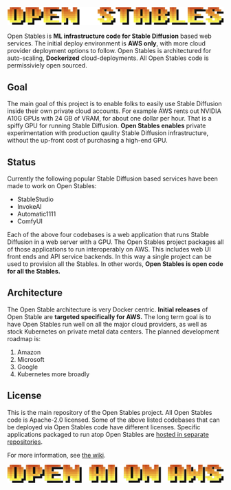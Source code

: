 ![](docs/images/open_stables_wordmark.png)

Open Stables is **ML infrastructure code for Stable Diffusion** based
web services. The initial deploy environment is **AWS only**, with more cloud
provider deployment options to follow. Open Stables is architectured
for auto-scaling, **Dockerized** cloud-deployments. All Open Stables
code is permissiviely open sourced.

## Goal

The main goal of this project is to enable folks to easily use Stable
Diffusion inside their own private cloud accounts. For example AWS
rents out NVIDIA A10G GPUs with 24 GB of VRAM, for about one dollar
per hour. That is a spiffy GPU for running Stable Diffusion. **Open
Stables enables** private experimentation with production qaulity
Stable Diffusion infrastructure, without the up-front cost of
purchasing a high-end GPU.

## Status
Currently the following popular Stable Diffusion based services have
been made to work on Open Stables:
- StableStudio
- InvokeAI
- Automatic1111
- ComfyUI

Each of the above four codebases is a web application that runs Stable
Diffusion in a web server with a GPU. The Open Stables project
packages all of those applications to run interoperably on AWS. This
includes web UI front ends and API service backends. In this way a
single project can be used to provision all the Stables.  In other
words, **Open Stables is open code for all the Stables.**

## Architecture

The Open Stable architecture is very Docker centric. **Initial
releases** of Open Stable are **targeted specifically for AWS.** The
long term goal is to have Open Stables run well on all the major cloud
providers, as well as stock Kubernetes on private metal data
centers. The planned development roadmap is:
1. Amazon
2. Microsoft
3. Google
4. Kubernetes more broadly

## License

This is the main repository of the Open Stables project. All Open
Stables code is Apache-2.0 licensed. Some of the above listed
codebases that can be deployed via Open Stables code have different
licenses. Specific applications packaged to run atop Open Stables are
[hosted in separate repositories](https://github.com/orgs/BrainTrustAI/repositories).

For more information, see [the wiki](https://github.com/BrainTrustAI/open_stables/wiki).
  
![](docs/images/tagline_open_ai_on_aws.png)


